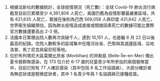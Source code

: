 1. 根據法新社的數據統計，全球疫情現況（死亡數）：全球 Covid-19 肺炎流行病截至目前已累積至少 4,361,806 人死亡，美國仍舊為疫情影響最嚴重區域，共有 621,635 人死亡，緊接在後則為巴西 569,058 人與印度 431,642 人死亡。世界衛生組織預估，因為肺炎疫情造成直接或間接因素死亡的數據可能比實際官方數據還要高出 2-3 倍。
1. 法國本日累積出院人數再次突破千人，達到 10,151 人，也是繼 6 月 22 日以後最高的紀錄。住院人數較多的區域集中在隆河谷省、巴黎與其週邊區域、瓜地洛普、馬丁尼克與留尼旺等地。
1. 位於布列塔尼大區莫爾比昂省 (Morbihan) 的貝勒島 (Belle-Île-en-Mer) 傳出夏令營群聚感染，在 173 位介於 6-17 歲的兒童青少年所參加的兩個營隊當中，目前已知有 77 人確診感染（其中包括 8 名工作協調員），大部分確診者為無症狀或是輕微症狀者，其中 1 名青少年與 1 名協調員已接種疫苗。
